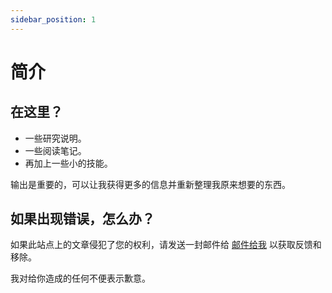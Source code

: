 ```yaml
---
sidebar_position: 1
---
```


# 简介

## 在这里？

- 一些研究说明。
- 一些阅读笔记。
- 再加上一些小的技能。

输出是重要的，可以让我获得更多的信息并重新整理我原来想要的东西。

## 如果出现错误，怎么办？

如果此站点上的文章侵犯了您的权利，请发送一封邮件给 [邮件给我](mailto:15703476199ma@gmail.com) 以获取反馈和移除。

我对给你造成的任何不便表示歉意。
